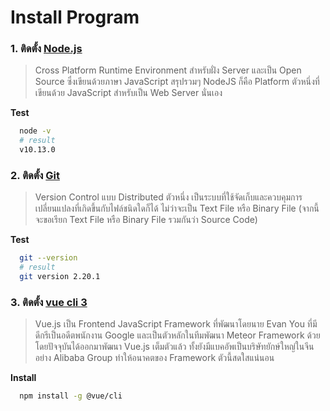 # Install Program 
### 1. ติดตั้ง [Node.js](https://nodejs.org/en/) 
> Cross Platform Runtime Environment สำหรับฝั่ง Server และเป็น Open Source ซึ่งเขียนด้วยภาษา JavaScript สรุปรวมๆ NodeJS ก็คือ  Platform ตัวหนึ่งที่เขียนด้วย JavaScript สำหรับเป็น Web Server นั่นเอง

**Test**
```bash
  node -v
  # result
  v10.13.0
```
### 2. ติดตั้ง [Git](https://git-scm.com/) 
> Version Control แบบ Distributed ตัวหนึ่ง เป็นระบบที่ใช้จัดเก็บและควบคุมการเปลี่ยนแปลงที่เกิดขึ้นกับไฟล์ชนิดใดก็ได้ ไม่ว่าจะเป็น Text File หรือ Binary File (จากนี้จะขอเรียก Text File หรือ Binary File รวมกันว่า Source Code)

**Test**
```bash
  git --version
  # result
  git version 2.20.1
```

### 3. ติดตั้ง [vue cli 3](https://cli.vuejs.org/guide/) 
> Vue.js เป็น Frontend JavaScript Framework ที่พัฒนาโดยนาย Evan You ที่มีดีกรีเป็นอดีตพนักงาน Google และเป็นตัวหลักในทีมพัฒนา Meteor Framework ด้วย โดยปัจจุบันได้ออกมาพัฒนา Vue.js เต็มตัวแล้ว ทั้งยังมีแบคอัพเป็นบริษัทยักษ์ใหญ่ในจีนอย่าง Alibaba Group ทำให้อนาคตของ Framework ตัวนี้สดใสแน่นอน

**Install**
```bash
  npm install -g @vue/cli
```